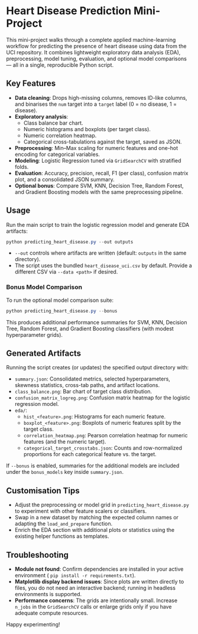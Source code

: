 # Heart Disease Prediction Mini-Project

This mini-project walks through a complete applied machine-learning workflow for predicting the presence of heart
disease using data from the UCI repository. It combines lightweight exploratory data analysis (EDA), preprocessing,
model tuning, evaluation, and optional model comparisons — all in a single, reproducible Python script.

## Key Features

- **Data cleaning**: Drops high-missing columns, removes ID-like columns, and binarises the `num` target into a `target`
  label (0 = no disease, 1 = disease).
- **Exploratory analysis**:
    - Class balance bar chart.
    - Numeric histograms and boxplots (per target class).
    - Numeric correlation heatmap.
    - Categorical cross-tabulations against the target, saved as JSON.
- **Preprocessing**: Min–Max scaling for numeric features and one-hot encoding for categorical variables.
- **Modeling**: Logistic Regression tuned via `GridSearchCV` with stratified folds.
- **Evaluation**: Accuracy, precision, recall, F1 (per class), confusion matrix plot, and a consolidated JSON summary.
- **Optional bonus**: Compare SVM, KNN, Decision Tree, Random Forest, and Gradient Boosting models with the same
  preprocessing pipeline.

## Usage

Run the main script to train the logistic regression model and generate EDA artifacts:

```powershell
python predicting_heart_disease.py --out outputs
```

- `--out` controls where artifacts are written (default: `outputs` in the same directory).
- The script uses the bundled `heart_disease_uci.csv` by default. Provide a different CSV via `--data <path>` if
  desired.

### Bonus Model Comparison

To run the optional model comparison suite:

```powershell
python predicting_heart_disease.py --bonus
```

This produces additional performance summaries for SVM, KNN, Decision Tree, Random Forest, and Gradient Boosting
classifiers (with modest hyperparameter grids).

## Generated Artifacts

Running the script creates (or updates) the specified output directory with:

- `summary.json`: Consolidated metrics, selected hyperparameters, skewness statistics, cross-tab paths, and artifact
  locations.
- `class_balance.png`: Bar chart of target class distribution.
- `confusion_matrix_logreg.png`: Confusion matrix heatmap for the logistic regression model.
- `eda/`:
    - `hist_<feature>.png`: Histograms for each numeric feature.
    - `boxplot_<feature>.png`: Boxplots of numeric features split by the target class.
    - `correlation_heatmap.png`: Pearson correlation heatmap for numeric features (and the numeric target).
    - `categorical_target_crosstabs.json`: Counts and row-normalized proportions for each categorical feature vs. the
      target.

If `--bonus` is enabled, summaries for the additional models are included under the `bonus_models` key inside
`summary.json`.

## Customisation Tips

- Adjust the preprocessing or model grid in `predicting_heart_disease.py` to experiment with other feature scalers or
  classifiers.
- Swap in a new dataset by matching the expected column names or adapting the `load_and_prepare` function.
- Enrich the EDA section with additional plots or statistics using the existing helper functions as templates.

## Troubleshooting

- **Module not found**: Confirm dependencies are installed in your active environment (
  `pip install -r requirements.txt`).
- **Matplotlib display backend issues**: Since plots are written directly to files, you do not need an interactive
  backend; running in headless environments is supported.
- **Performance concerns**: The grids are intentionally small. Increase `n_jobs` in the `GridSearchCV` calls or enlarge
  grids only if you have adequate compute resources.

Happy experimenting!
